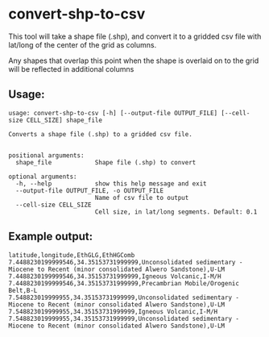 # convert-shp-to-csv

This tool will take a shape file (.shp), and convert it to a gridded csv file with lat/long of the
center of the grid as columns.

Any shapes that overlap this point when the shape is overlaid on to the grid will be reflected in
additional columns

## Usage:

```
usage: convert-shp-to-csv [-h] [--output-file OUTPUT_FILE] [--cell-size CELL_SIZE] shape_file

Converts a shape file (.shp) to a gridded csv file.
    

positional arguments:
  shape_file            Shape file (.shp) to convert

optional arguments:
  -h, --help            show this help message and exit
  --output-file OUTPUT_FILE, -o OUTPUT_FILE
                        Name of csv file to output
  --cell-size CELL_SIZE
                        Cell size, in lat/long segments. Default: 0.1
```

## Example output:

```
latitude,longitude,EthGLG,EthHGComb
7.4488230199999546,34.35153731999999,Unconsolidated sedimentary - Miocene to Recent (minor consolidated Alwero Sandstone),U-LM
7.4488230199999546,34.35153731999999,Igneous Volcanic,I-M/H
7.4488230199999546,34.35153731999999,Precambrian Mobile/Orogenic Belt,B-L
7.548823019999955,34.35153731999999,Unconsolidated sedimentary - Miocene to Recent (minor consolidated Alwero Sandstone),U-LM
7.548823019999955,34.35153731999999,Igneous Volcanic,I-M/H
7.548823019999955,34.35153731999999,Unconsolidated sedimentary - Miocene to Recent (minor consolidated Alwero Sandstone),U-LM
```